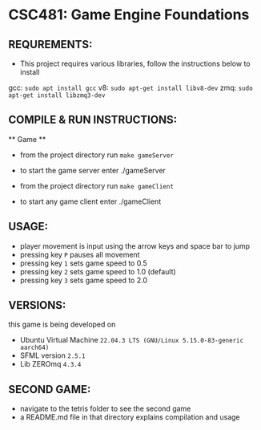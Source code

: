 # CSC481: Game Engine Foundations

## REQUREMENTS:

* This project requires various libraries, follow the instructions below to install

gcc: `sudo apt install gcc`
v8: `sudo apt-get install libv8-dev`
zmq: `sudo apt-get install libzmq3-dev`

## COMPILE & RUN INSTRUCTIONS: 

** Game **
* from the project directory run `make gameServer`
* to start the game server enter ./gameServer

* from the project directory run `make gameClient`
* to start any game client enter ./gameClient


## USAGE:

* player movement is input using the arrow keys and space bar to jump
* pressing key `P` pauses all movement
* pressing key `1` sets game speed to 0.5
* pressing key `2` sets game speed to 1.0 (default)
* pressing key `3` sets game speed to 2.0


## VERSIONS:
this game is being developed on
* Ubuntu Virtual Machine `22.04.3 LTS (GNU/Linux 5.15.0-83-generic aarch64)`
* SFML version `2.5.1`
* Lib ZEROmq `4.3.4`


## SECOND GAME:
* navigate to the tetris folder to see the second game
* a README.md file in that directory explains compilation and usage
